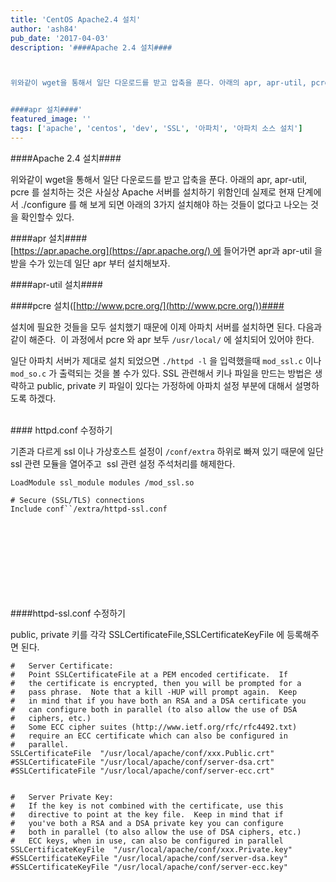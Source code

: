 ```yaml
---
title: 'CentOS Apache2.4 설치'
author: 'ash84'
pub_date: '2017-04-03'
description: '####Apache 2.4 설치####



위와같이 wget을 통해서 일단 다운로드를 받고 압축을 푼다. 아래의 apr, apr-util, pcre 를 설치하는 것은 사실상 Apache 서버를 설치하기 위함인데 실제로 현재 단계에서 ./configure 를 해 보게 되면 아래의 3가지 설치해야 하는 것들이 없다고 나오는 것을 확인할수 있다. 


####apr 설치####'
featured_image: ''
tags: ['apache', 'centos', 'dev', 'SSL', '아파치', '아파치 소스 설치']
---
```



####Apache 2.4 설치####
<br/>
<script src="https://gist.github.com/AhnSeongHyun/9652aa49959d3bb52f4c.js"></script>

위와같이 wget을 통해서 일단 다운로드를 받고 압축을 푼다. 아래의 apr, apr-util, pcre 를 설치하는 것은 사실상 Apache 서버를 설치하기 위함인데 실제로 현재 단계에서 ./configure 를 해 보게 되면 아래의 3가지 설치해야 하는 것들이 없다고 나오는 것을 확인할수 있다. 


####apr 설치####
<br/>
[https://apr.apache.org](https://apr.apache.org/) 에 들어가면 apr과 apr-util 을 받을 수가 있는데 일단 apr 부터 설치해보자. 

<script src="https://gist.github.com/AhnSeongHyun/ff9022e24e063bac5928.js"></script>

  
####apr-util 설치####
<br/>
<script src="https://gist.github.com/AhnSeongHyun/18eb481e29b93fa10f73.js"></script>

####pcre 설치([http://www.pcre.org/](http://www.pcre.org/))####
<br/>
<script src="https://gist.github.com/AhnSeongHyun/1bd46919cc9d369583d5.js"></script>

설치에 필요한 것들을 모두 설치했기 때문에 이제 아파치 서버를 설치하면 된다. 다음과 같이 해준다.  이 과정에서 pcre 와 apr 보두 `/usr/local/` 에 설치되어 있어야 한다. 
 

일단 아파치 서버가 제대로 설치 되었으면 `./httpd -l` 을 입력했을때 `mod_ssl.c` 이나 `mod_so.c` 가 출력되는 것을 볼 수가 있다. SSL 관련해서 키나 파일을 만드는 방법은 생략하고 public, private 키 파일이 있다는 가정하에 아파치 설정 부분에 대해서 설명하도록 하겠다.

<br/>
#### httpd.conf 수정하기 
<br/>

기존과 다르게 ssl 이나 가상호스트 설정이 `/conf/extra` 하위로 빠져 있기 때문에 일단 ssl 관련 모듈을 열어주고  ssl 관련 설정 주석처리를 해제한다. 

```
LoadModule ssl_module modules /mod_ssl.so

# Secure (SSL/TLS) connections
Include conf``/extra/httpd-ssl.conf
```
<br/>

<script async src="//pagead2.googlesyndication.com/pagead/js/adsbygoogle.js"></script>
<!-- 페이지내_긴_배너 -->
<ins class="adsbygoogle"
     style="display:inline-block;width:728px;height:90px"
     data-ad-client="ca-pub-8699046198561974"
     data-ad-slot="5480877276"></ins>
<script>
(adsbygoogle = window.adsbygoogle || []).push({});
</script>


####httpd-ssl.conf 수정하기 

public, private 키를 각각 SSLCertificateFile,SSLCertificateKeyFile 에 등록해주면 된다. 
 
```
#   Server Certificate:
#   Point SSLCertificateFile at a PEM encoded certificate.  If
#   the certificate is encrypted, then you will be prompted for a
#   pass phrase.  Note that a kill -HUP will prompt again.  Keep
#   in mind that if you have both an RSA and a DSA certificate you
#   can configure both in parallel (to also allow the use of DSA
#   ciphers, etc.)
#   Some ECC cipher suites (http://www.ietf.org/rfc/rfc4492.txt)
#   require an ECC certificate which can also be configured in
#   parallel.
SSLCertificateFile  "/usr/local/apache/conf/xxx.Public.crt"
#SSLCertificateFile "/usr/local/apache/conf/server-dsa.crt"
#SSLCertificateFile "/usr/local/apache/conf/server-ecc.crt"
 
 
#   Server Private Key:
#   If the key is not combined with the certificate, use this
#   directive to point at the key file.  Keep in mind that if
#   you've both a RSA and a DSA private key you can configure
#   both in parallel (to also allow the use of DSA ciphers, etc.)
#   ECC keys, when in use, can also be configured in parallel
SSLCertificateKeyFile  "/usr/local/apache/conf/xxx.Private.key"
#SSLCertificateKeyFile "/usr/local/apache/conf/server-dsa.key"
#SSLCertificateKeyFile "/usr/local/apache/conf/server-ecc.key"
```
